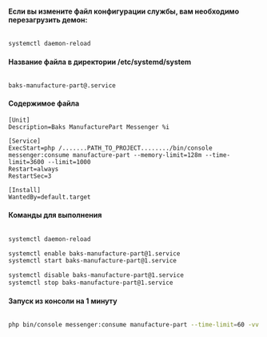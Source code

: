 
#### Если вы измените файл конфигурации службы, вам необходимо перезагрузить демон:

``` bash

systemctl daemon-reload

```


####  Название файла в директории /etc/systemd/system

``` text

baks-manufacture-part@.service

```


#### Содержимое файла

``` text
[Unit]
Description=Baks ManufacturePart Messenger %i

[Service]
ExecStart=php /.......PATH_TO_PROJECT......../bin/console messenger:consume manufacture-part --memory-limit=128m --time-limit=3600 --limit=1000
Restart=always
RestartSec=3

[Install]
WantedBy=default.target

```


#### Команды для выполнения


``` bash

systemctl daemon-reload

systemctl enable baks-manufacture-part@1.service
systemctl start baks-manufacture-part@1.service

systemctl disable baks-manufacture-part@1.service
systemctl stop baks-manufacture-part@1.service

```

#### Запуск из консоли на 1 минуту

``` bash

php bin/console messenger:consume manufacture-part --time-limit=60 -vv

```
